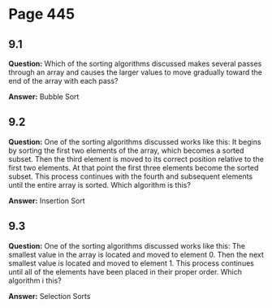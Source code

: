 # Page 445 

## 9.1
**Question:**
Which of the sorting algorithms discussed makes several passes through an array and causes the larger values to move gradually toward the end of the array with each pass?

**Answer:**
Bubble Sort

## 9.2
**Question:**
One of the sorting algorithms discussed works like this: It begins by sorting the first two elements of the array, which becomes a sorted subset. Then the third element is moved to its correct position relative to the first two elements. At that point the first three elements become the sorted subset. This process continues with the fourth and subsequent elements until the entire array is sorted. Which algorithm is this?

**Answer:**
Insertion Sort

## 9.3
**Question:**
One of the sorting algorithms discussed works like this: The smallest value in the array is located and moved to element 0. Then the next smallest value is located and moved to element 1. This process continues until all of the elements have been placed in their proper order. Which algorithm i this?

**Answer:**
Selection Sorts
